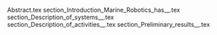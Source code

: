 Abstract.tex
section_Introduction_Marine_Robotics_has__.tex
section_Description_of_systems__.tex
section_Description_of_activities__.tex
section_Preliminary_results__.tex

